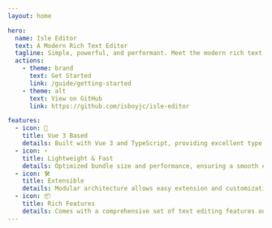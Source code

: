 ```yaml
---
layout: home

hero:
  name: Isle Editor
  text: A Modern Rich Text Editor
  tagline: Simple, powerful, and performant. Meet the modern rich text editor for Vue.js
  actions:
    - theme: brand
      text: Get Started
      link: /guide/getting-started
    - theme: alt
      text: View on GitHub
      link: https://github.com/isboyjc/isle-editor

features:
  - icon: 🎯
    title: Vue 3 Based
    details: Built with Vue 3 and TypeScript, providing excellent type support and modern development experience.
  - icon: ⚡️
    title: Lightweight & Fast
    details: Optimized bundle size and performance, ensuring a smooth editing experience.
  - icon: 🛠️
    title: Extensible
    details: Modular architecture allows easy extension and customization of editor features.
  - icon: 📦
    title: Rich Features
    details: Comes with a comprehensive set of text editing features out of the box.
---
```

